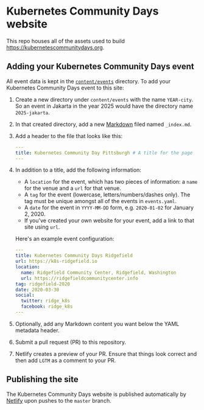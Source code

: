 # Kubernetes Community Days website

This repo houses all of the assets used to build https://kubernetescommunitydays.org.

## Adding your Kubernetes Community Days event

All event data is kept in the [`content/events`](./content/events) directory. To add your Kubernetes Community Days event to this site:

1. Create a new directory under `content/events` with the name `YEAR-city`. So an event in Jakarta in the year 2025 would have the directory name `2025-jakarta`.

1. In that created directory, add a new [Markdown](https://www.markdownguide.org) filed named `_index.md`.

1. Add a header to the file that looks like this:

    ```yaml
    ---
    title: Kubernetes Community Day Pittsburgh # A title for the page
    ---
    ```

1. In addition to a title, add the following information:

    * A `location` for the event, which has two pieces of information: a `name` for the venue and a `url` for that venue.
    * A `tag` for the event (lowercase, letters/numbers/dashes only). The tag must be unique amongst all of the events in `events.yaml`.
    * A `date` for the event in `YYYY-MM-DD` form, e.g. `2020-01-02` for January 2, 2020.
    * If you've created your own website for your event, add a link to that site using `url`.
  
    Here's an example event configuration:

    ```yaml
    ---
    title: Kubernetes Community Days Ridgefield
    url: https://k8s-ridgefield.io
    location:
      name: Ridgefield Community Center, Ridgefield, Washington
      url: https://ridgefieldcommunitycenter.info
    tag: ridgefield-2020
    date: 2020-03-30
    social:
      twitter: ridge_k8s
      facebook: ridge_k8s
    ---
    ```

1. Optionally, add any Markdown content you want below the YAML metadata header.

1. Submit a pull request (PR) to this repository.

1. Netlify creates a preview of your PR. Ensure that things look correct and then add `LGTM` as a comment to your PR.

## Publishing the site

The Kubernetes Community Days website is published automatically by [Netlify](https://netlify.com) upon pushes to the `master` branch.
